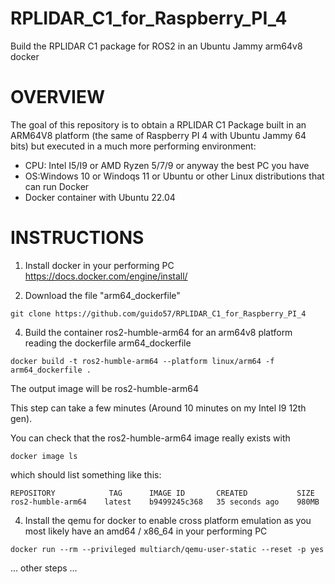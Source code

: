# RPLIDAR_C1_for_Raspberry_PI_4
Build the RPLIDAR C1 package for ROS2 in an Ubuntu Jammy arm64v8 docker

# OVERVIEW 

The goal of this repository is to obtain a RPLIDAR C1 Package built in an ARM64V8 platform (the same of Raspberry PI 4 with Ubuntu Jammy 64 bits) but executed in a much more performing environment:
* CPU: Intel I5/I9 or AMD Ryzen 5/7/9 or anyway the best PC you have
* OS:Windows 10 or Windoqs 11 or Ubuntu or other Linux distributions that can run Docker
* Docker container with Ubuntu 22.04 

# INSTRUCTIONS

1) Install docker in your performing PC https://docs.docker.com/engine/install/

2) Download the file "arm64_dockerfile"

  ```
  git clone https://github.com/guido57/RPLIDAR_C1_for_Raspberry_PI_4
  ```

4)  Build the container ros2-humble-arm64 for an arm64v8 platform reading the dockerfile arm64_dockerfile

  ```
  docker build -t ros2-humble-arm64 --platform linux/arm64 -f  arm64_dockerfile .
  ```

 The output image will be ros2-humble-arm64

 This step can take a few minutes (Around 10 minutes on my Intel I9 12th gen).

 You can check that the ros2-humble-arm64 image really exists with 

 ```
 docker image ls
 ```

which should list something like this: 

```
REPOSITORY            TAG      IMAGE ID       CREATED           SIZE
ros2-humble-arm64    latest    b9499245c368   35 seconds ago    980MB
```
 
4) Install the qemu for docker to enable cross platform emulation as you most likely have an amd64 / x86_64 in your performing PC

```
docker run --rm --privileged multiarch/qemu-user-static --reset -p yes
```
 

...  other steps ...
